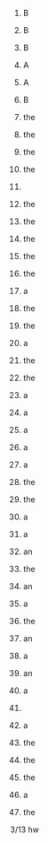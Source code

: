
1. B
2. B
3. B
4. A
5. A
6. B

1. the 
2. the
3. the
4. the
5.  
6. the
7. the
8. the
9. the
10. the
11. a
12. the
13. the
14. a
15. the
16. the
17. a
18. a
19. a
20. a
21. a
22. the
23. the
24. a
25. a
26. an
27. the
28. an
29. a
30. the
31. an
32. a
33. an
34. a
35.  
36. a
37. the
38. the
39. the
40. a
41. the

3/13 hw